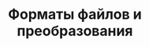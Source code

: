 ---
title: Форматы файлов и преобразования
type: docs
weight: 40
url: /ru/php-java/file-formats-and-conversions/
---